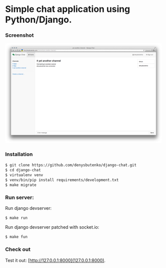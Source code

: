 Simple chat application using Python/Django.
========

### Screenshot
![Frontend](docs/preview.png)


### Installation

    $ git clone https://github.com/denysbutenko/django-chat.git
    $ cd django-chat
    $ virtualenv venv
    $ venv/bin/pip install requirements/development.txt
    $ make migrate

### Run server:

Run django devserver:

    $ make run

Run django devserver patched with socket.io:

    $ make fun

### Check out

Test it out: [http://127.0.0.1:8000](127.0.0.1:8000).
